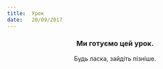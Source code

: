```yaml
---
title:  Урок
date:   20/09/2017
---
```


### <center>Ми готуємо цей урок.</center>
<center>Будь ласка, зайдіть пізніше.</center>